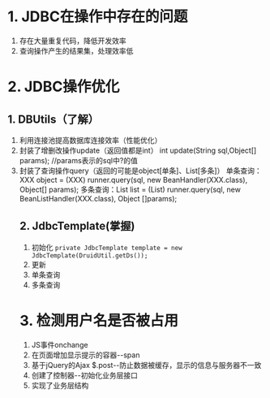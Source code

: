 # 1. JDBC在操作中存在的问题
1. 存在大量重复代码，降低开发效率
2. 查询操作产生的结果集，处理效率低
# 2. JDBC操作优化
## 1. DBUtils（了解）
1. 利用连接池提高数据库连接效率（性能优化）
2. 封装了增删改操作update（返回值都是int）
	int update(String sql,Object[] params); //params表示的sql中?的值
3. 封装了查询操作query（返回的可能是object[单条]、List<object>[多条]）
	单条查询：XXX object = (XXX) runner.query(sql, new BeanHandler(XXX.class), Object[] params);
	多条查询：List<XXX> list = (List) runner.query(sql, new BeanListHandler(XXX.class), Object []params);
## 2. JdbcTemplate(掌握)
1. 初始化
	```private JdbcTemplate template = new JdbcTemplate(DruidUtil.getDs());```
2. 更新
3. 单条查询
4. 多条查询

# 3. 检测用户名是否被占用
1. JS事件onchange
2. 在页面增加显示提示的容器--span
3. 基于jQuery的Ajax $.post--防止数据被缓存，显示的信息与服务器不一致
4. 创建了控制器--初始化业务层接口
5. 实现了业务层结构